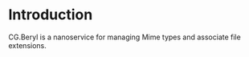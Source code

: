 # Introduction

CG.Beryl is a nanoservice for managing Mime types and associate file extensions.







